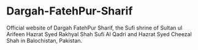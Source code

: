 # Dargah-FatehPur-Sharif
Official website of Dargah FatehPur Sharif, the Sufi shrine of Sultan ul Arifeen Hazrat Syed Rakhyal Shah Sufi Al Qadri and Hazrat Syed Cheezal Shah in Balochistan, Pakistan.
